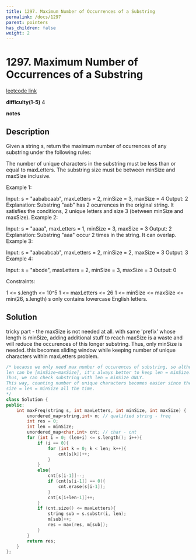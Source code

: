 ```yaml
---
title: 1297. Maximum Number of Occurrences of a Substring
permalink: /docs/1297
parent: pointers
has_children: false
weight: 2
---
```

# 1297. Maximum Number of Occurrences of a Substring
[leetcode link](https://leetcode.com/problems/maximum-number-of-occurrences-of-a-substring/)

**difficulty(1-5)** 
4

**notes**   


## Description
Given a string s, return the maximum number of ocurrences of any substring under the following rules:

The number of unique characters in the substring must be less than or equal to maxLetters.
The substring size must be between minSize and maxSize inclusive.
 

Example 1:

Input: s = "aababcaab", maxLetters = 2, minSize = 3, maxSize = 4
Output: 2
Explanation: Substring "aab" has 2 ocurrences in the original string.
It satisfies the conditions, 2 unique letters and size 3 (between minSize and maxSize).
Example 2:

Input: s = "aaaa", maxLetters = 1, minSize = 3, maxSize = 3
Output: 2
Explanation: Substring "aaa" occur 2 times in the string. It can overlap.
Example 3:

Input: s = "aabcabcab", maxLetters = 2, minSize = 2, maxSize = 3
Output: 3
Example 4:

Input: s = "abcde", maxLetters = 2, minSize = 3, maxSize = 3
Output: 0
 

Constraints:

1 <= s.length <= 10^5
1 <= maxLetters <= 26
1 <= minSize <= maxSize <= min(26, s.length)
s only contains lowercase English letters.

## Solution
tricky part - the maxSize is not needed at all. 
with same 'prefix' whose length is minSize, adding additional stuff to reach
maxSize is a waste and will reduce the occurences of this longer substring. 
Thus, only minSize is needed. this becomes sliding window while keeping number of
unique characters within maxLetters problem.

```c++
/* because we only need max number of occurences of substring, so although substring
len can be [minSize~maxSize], it's always better to keep len = minSize!
Thus, we can check substring with len = minSize ONLY. 
This way, counting number of unique characters becomes easier since the moving window 
size = len = minSize all the time. 
*/
class Solution {
public:
    int maxFreq(string s, int maxLetters, int minSize, int maxSize) {
        unordered_map<string,int> m; // qualified string - freq
        int res = 0;
        int len = minSize;
        unordered_map<char,int> cnt; // char - cnt
        for (int i = 0; (len+i) <= s.length(); i++){
            if (i == 0){
                for (int k = 0; k < len; k++){
                    cnt[s[k]]++;
                }
            }
            else{
                cnt[s[i-1]]--;
                if (cnt[s[i-1]] == 0){
                    cnt.erase(s[i-1]);
                }
                cnt[s[i+len-1]]++;
            }
            if (cnt.size() <= maxLetters){
                string sub = s.substr(i, len);
                m[sub]++;
                res = max(res, m[sub]);
            }
        }
        return res;
    }
};
```

<!-- 
Default label
{: .label }

Blue label
{: .label .label-blue }

Stable
{: .label .label-green }

New release
{: .label .label-purple }

Coming soon
{: .label .label-yellow }

Deprecated
{: .label .label-red } -->
